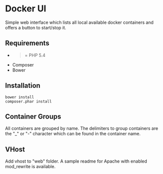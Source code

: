 # Docker UI

Simple web interface which lists all local available docker containers
and offers a button to start/stop it.

## Requirements

- >= PHP 5.4
- Composer
- Bower

## Installation

    bower install
    composer.phar install

## Container Groups

All containers are grouped by name.
The delimiters to group containers are the "_" or "-" character which can be found in the
container name.

## VHost
    
Add vhost to "web" folder. A sample readme for Apache with enabled mod_rewrite is available.    
